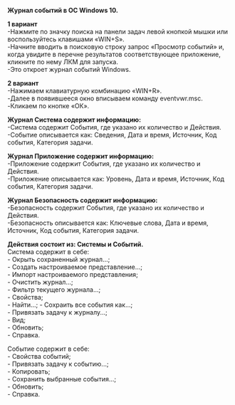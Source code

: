**Журнал событий в ОС Windows 10.**  

**1 вариант**  
 -Нажмите по значку поиска на панели задач левой кнопкой мышки или воспользуйтесь клавишами «WIN+S».  
 -Начните вводить в поисковую строку запрос «Просмотр событий» и, когда увидите в перечне результатов соответствующее приложение, кликните по нему ЛКМ для запуска.  
 -Это откроет журнал событий Windows.  

**2 вариант**  
 -Нажимаем клавиатурную комбинацию «WIN+R».  
 -Далее в появившееся окно вписываем команду eventvwr.msc.  
 -Кликаем по кнопке «ОК».  

**Журнал Система содержит информацию:**  
 -Система содержит События, где указано их количество и Действия.  
 -Событие описывается как: Сведения, Дата и время, Источник, Код события, Категория задачи.  

**Журнал Приложение содержит информацию:**  
 -Приложение содержит События, где указано их количество и Действия.  
 -Приложение описывается как: Уровень, Дата и время, Источник, Код события, Категория задачи.  

**Журнал Безопасность содержит информацию:**  
 -Безопасность содержит События, где указано их количество и Действия.  
 -Безопасность описывается как: Ключевые слова, Дата и время, Источник, Код события, Категория задачи.  

**Действия состоит из: Системы и Событий.**  
 Система содержит в себе:  
 \- Окрыть сохраненный журнал...;  
 \- Создать настроиваемое представление...;  
 \- Импорт настроиваемого представления;  
 \- Очистить журнал...;  
 \- Фильтр текущего журнала...;  
 \- Свойства;  
 \- Найти...; - Сохраить все события как...;  
 \- Привязать задачу к журналу...;  
 \- Вид;  
 \- Обновить;  
 \- Справка.  

Событие содержит в себе:  
 \- Свойства событий;  
 \- Привязать задачу к событию...;  
 \- Копировать;  
 \- Сохранить выбранные события...;  
 \- Обновить;  
 \- Справка.  
